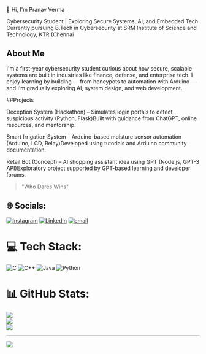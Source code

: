 
 👋 Hi, I'm Pranav Verma

Cybersecurity Student | Exploring Secure Systems, AI, and Embedded Tech\
Currently pursuing B.Tech in Cybersecurity at SRM Institute of Science and Technology, KTR (Chennai

## About Me

I'm a first-year cybersecurity student curious about how secure, scalable systems are built in industries like finance, defense, and enterprise tech. I enjoy learning by building — from honeypots to automation with Arduino — and I'm gradually exploring AI, system design, and web development.


##Projects

Deception System (Hackathon) – Simulates login portals to detect suspicious activity (Python, Flask)Built with guidance from ChatGPT, online resources, and mentorship.

Smart Irrigation System – Arduino-based moisture sensor automation (Arduino, LCD, Relay)Developed using tutorials and Arduino community documentation.

Retail Bot (Concept) – AI shopping assistant idea using GPT (Node.js, GPT-3 API)Exploratory project supported by GPT-based learning and developer forums.

> "Who Dares Wins"


## 🌐 Socials:
[![Instagram](https://img.shields.io/badge/Instagram-%23E4405F.svg?logo=Instagram&logoColor=white)](https://instagram.com/cds.pranav) [![LinkedIn](https://img.shields.io/badge/LinkedIn-%230077B5.svg?logo=linkedin&logoColor=white)](https://linkedin.com/in/https://www.linkedin.com/in/pranav-verma-7a6286334) [![email](https://img.shields.io/badge/Email-D14836?logo=gmail&logoColor=white)](mailto:vermapranav727@gmail.com) 

# 💻 Tech Stack:
![C](https://img.shields.io/badge/c-%2300599C.svg?style=for-the-badge&logo=c&logoColor=white) ![C++](https://img.shields.io/badge/c++-%2300599C.svg?style=for-the-badge&logo=c%2B%2B&logoColor=white) ![Java](https://img.shields.io/badge/java-%23ED8B00.svg?style=for-the-badge&logo=openjdk&logoColor=white) ![Python](https://img.shields.io/badge/python-3670A0?style=for-the-badge&logo=python&logoColor=ffdd54)
# 📊 GitHub Stats:
![](https://github-readme-stats.vercel.app/api?username=ltprince008&theme=dark&hide_border=false&include_all_commits=false&count_private=false)<br/>
![](https://nirzak-streak-stats.vercel.app/?user=ltprince008&theme=dark&hide_border=false)<br/>
![](https://github-readme-stats.vercel.app/api/top-langs/?username=ltprince008&theme=dark&hide_border=false&include_all_commits=false&count_private=false&layout=compact)

---
[![](https://visitcount.itsvg.in/api?id=ltprince008&icon=0&color=0)](https://visitcount.itsvg.in)

<!-- Proudly created with GPRM ( https://gprm.itsvg.in ) -->
